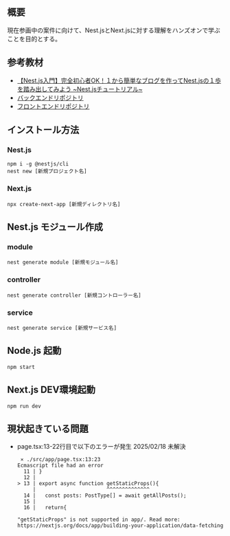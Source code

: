 ## 概要
現在参画中の案件に向けて、Nest.jsとNext.jsに対する理解をハンズオンで学ぶことを目的とする。

## 参考教材
- [【Nest.js入門】完全初心者OK！１から簡単なブログを作ってNest.jsの１歩を踏み出してみよう \~Nest.jsチュートリアル\~](https://youtu.be/7H6moINfeIA?si=MAni6qDpnrbOF3ae)
- [バックエンドリポジトリ](https://github.com/Shin-sibainu/nestjs-tutorial-api)
- [フロントエンドリポジトリ](https://github.com/Shin-sibainu/nestjs-tutorial-frontend)

## インストール方法
### Nest.js
```
npm i -g @nestjs/cli
nest new [新規プロジェクト名]
```

### Next.js
```
npx create-next-app [新規ディレクトリ名]
```

## Nest.js モジュール作成
### module
```
nest generate module [新規モジュール名]
```

### controller
```
nest generate controller [新規コントローラー名]
```

### service
```
nest generate service [新規サービス名]
```

## Node.js 起動
```
npm start
```

## Next.js DEV環境起動
```
npm run dev
```


## 現状起きている問題
- page.tsx:13-22行目で以下のエラーが発生 2025/02/18 未解決
  ```
   ⨯ ./src/app/page.tsx:13:23
  Ecmascript file had an error
    11 | }
    12 |
  > 13 | export async function getStaticProps(){
       |                       ^^^^^^^^^^^^^^
    14 |   const posts: PostType[] = await getAllPosts();
    15 |
    16 |   return{
  
  "getStaticProps" is not supported in app/. Read more: https://nextjs.org/docs/app/building-your-application/data-fetching
  ```
